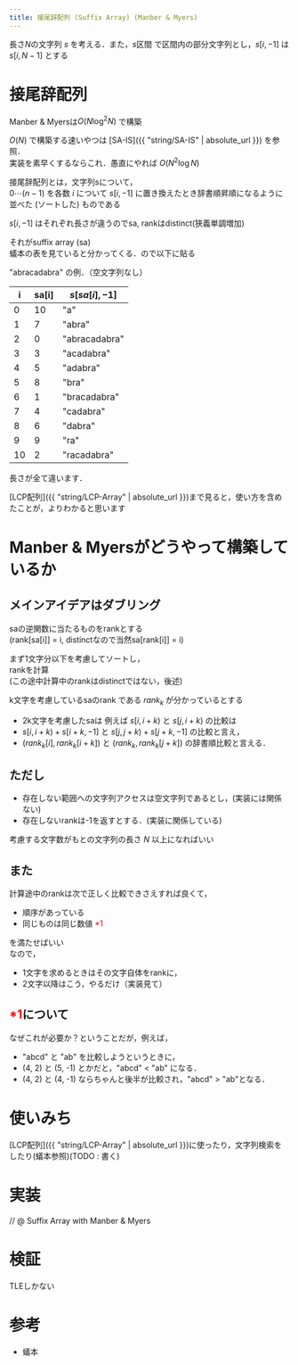 ```yaml
---
title: 接尾辞配列 (Suffix Array) (Manber & Myers)
---
```


長さ$N$の文字列 $s$ を考える．また，$s \text{区間}$ で区間内の部分文字列とし，$s[i, -1]$ は $s[i, N-1]$ とする

# 接尾辞配列

Manber & Myersは$O(N \log^2 N)$ で構築

$O(N)$ で構築する速いやつは [SA-IS]({{ "string/SA-IS" | absolute_url }}) を参照．  
実装を素早くするならこれ．愚直にやれば $O(N^2 \log N)$ 

接尾辞配列とは，文字列sについて，  
$0 \cdots (n-1)$ を各数 $i$ について $s[i,-1]$ に置き換えたとき辞書順昇順になるように並べた (ソートした) ものである

$s[i,-1]$ はそれぞれ長さが違うのでsa, rankはdistinct(狭義単調増加)

それがsuffix array (sa)  
蟻本の表を見ていると分かってくる．ので以下に貼る

"abracadabra" の例．（空文字列なし）

| i | sa[i] | $s[sa[i], -1]$ |
|--|--|--|
| 0 | 10 | "a" |
| 1 | 7 | "abra" |
| 2 | 0 | "abracadabra" |
| 3 | 3 | "acadabra" |
| 4 | 5 | "adabra" |
| 5 | 8 | "bra" |
| 6 | 1 | "bracadabra" |
| 7 | 4 | "cadabra" |
| 8 | 6 | "dabra" |
| 9 | 9 | "ra" |
| 10 | 2 | "racadabra" |

長さが全て違います．

[LCP配列]({{ "string/LCP-Array" | absolute_url }})まで見ると，使い方を含めたことが，よりわかると思います

# Manber & Myersがどうやって構築しているか

## メインアイデアはダブリング

saの逆関数に当たるものをrankとする  
(rank[sa[i]] = i, distinctなので当然sa[rank[i]] = i)

まず1文字分以下を考慮してソートし，  
rankを計算  
(この途中計算中のrankはdistinctではない，後述)

k文字を考慮しているsaのrank である $rank_k$ が分かっているとする  

* 2k文字を考慮したsaは 例えば $s[i,i+k)$ と $s[j,i+k)$ の比較は
* $s[i,i+k) + s[i+k,-1]$ と $s[j,j+k) + s[j+k,-1]$ の比較と言え，
* $(rank_k[i], rank_k[i + k])$ と $(rank_k, rank_k[j + k])$ の辞書順比較と言える．

## ただし

* 存在しない範囲への文字列アクセスは空文字列であるとし，(実装には関係ない)
* 存在しないrankは-1を返すとする．(実装に関係している)

考慮する文字数がもとの文字列の長さ $N$ 以上になればいい

## また

計算途中のrankは次で正しく比較できさえすれば良くて，  

* 順序があっている
* 同じものは同じ数値 <span style="color:red">\*1</span>

を満たせばいい  
なので，

* 1文字を求めるときはその文字自体をrankに，
* 2文字以降はこう，やるだけ（実装見て）

## <span style="color:red">\*1</span>について

なぜこれが必要か？ということだが，例えば，

* "abcd" と "ab" を比較しようというときに，  
* (4, 2) と (5, -1) とかだと，"abcd" < "ab" になる．
* (4, 2) と (4, -1) ならちゃんと後半が比較され，"abcd" > "ab"となる．

# 使いみち

[LCP配列]({{ "string/LCP-Array" | absolute_url }})に使ったり，文字列検索をしたり(蟻本参照)(TODO : 書く)

# 実装

// @ Suffix Array with Manber & Myers

# 検証

TLEしかない

# 参考

* 蟻本

